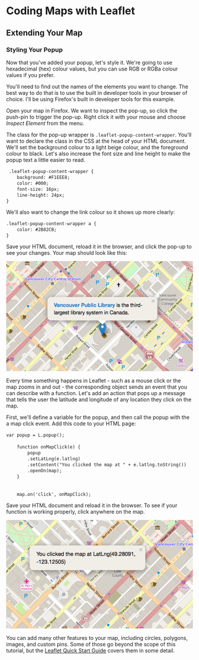 # Coding Maps with Leaflet
## Extending Your Map

### Styling Your Popup
Now that you've added your popup, let's style it. We're going to use hexadecimal (hex) colour values, but you can use RGB or RGBa colour values if you prefer. 

You'll need to find out the names of the elements you want to change. The best way to do that is to use the built in developer tools in your browser of choice. I'll be using Firefox's built in developer tools for this example. 

Open your map in Firefox. We want to inspect the pop-up, so click the push-pin to trigger the pop-up. Right click it with your mouse and choose *Inspect Element* from the menu. 

The class for the pop-up wrapper is `.leaflet-popup-content-wrapper`. You'll want to declare the class in the CSS at the head of your HTML document. We'll set the background colour to a light beige colour, and the foreground colour to black. Let's also increase the font size and line height to make the popup text a little easier to read.

     .leaflet-popup-content-wrapper {
        background: #F1EEE8;
        color: #000;
        font-size: 16px;
        line-height: 24px;
    }
    

We'll also want to change the link colour so it shows up more clearly: 

    .leaflet-popup-content-wrapper a {
        color: #2B82CB;
    }

Save your HTML document, reload it in the browser, and click the pop-up to see your changes. Your map should look like this: 

![Map with Edited Popup](images/MAP04.png)

Every time something happens in Leaflet - such as a mouse click or the map zooms in and out - the corresponding object sends an event that you can describe with a function. Let's add an action that pops up a message that tells the user the latitude and longitude of any location they click on the map.

First, we'll define a variable for the popup, and then call the popup with the a map click event. Add this code to your HTML page: 

    var popup = L.popup();
        
        function onMapClick(e) {
            popup
            .setLatLng(e.latlng)
            .setContent("You clicked the map at " + e.latlng.toString())
            .openOn(map);
        }
        
        
        map.on('click', onMapClick);

Save your HTML document and reload it in the browser. To see if your function is working properly, click anywhere on the map.   


![latitude/longitude object](images/MAP05.png)

You can add many other features to your map, including circles, polygons, images, and custom pins. Some of those go beyond the scope of this tutorial, but the [Leaflet Quick Start Guide](http://leafletjs.com/examples/quick-start.html) covers them in some detail.   